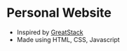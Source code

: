 # Personal Website
<ul>
  <li>Inspired by <a href = "https://www.youtube.com/watch?v=0YFrGy_mzjY">GreatStack</a></li>
  <li>Made using HTML, CSS, Javascript</li>
</ul>

